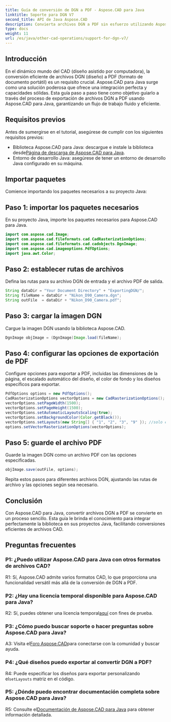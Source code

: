 ```yaml
---
title: Guía de conversión de DGN a PDF - Aspose.CAD para Java
linktitle: Soporte para DGN V7
second_title: API de Java Aspose.CAD
description: Convierta archivos DGN a PDF sin esfuerzo utilizando Aspose.CAD para Java. Siga nuestra guía paso a paso para una integración perfecta y un flujo de trabajo eficiente.
type: docs
weight: 11
url: /es/java/other-cad-operations/support-for-dgn-v7/
---
```

## Introducción

En el dinámico mundo del CAD (diseño asistido por computadora), la conversión eficiente de archivos DGN (diseño) a PDF (formato de documento portátil) es un requisito crucial. Aspose.CAD para Java surge como una solución poderosa que ofrece una integración perfecta y capacidades sólidas. Esta guía paso a paso tiene como objetivo guiarlo a través del proceso de exportación de archivos DGN a PDF usando Aspose.CAD para Java, garantizando un flujo de trabajo fluido y eficiente.

## Requisitos previos

Antes de sumergirse en el tutorial, asegúrese de cumplir con los siguientes requisitos previos:
-  Biblioteca Aspose.CAD para Java: descargue e instale la biblioteca desde[Página de descarga de Aspose.CAD para Java](https://releases.aspose.com/cad/java/).
- Entorno de desarrollo Java: asegúrese de tener un entorno de desarrollo Java configurado en su máquina.

## Importar paquetes

Comience importando los paquetes necesarios a su proyecto Java:

## Paso 1: importar los paquetes necesarios

En su proyecto Java, importe los paquetes necesarios para Aspose.CAD para Java.
```java
import com.aspose.cad.Image;
import com.aspose.cad.fileformats.cad.CadRasterizationOptions;
import com.aspose.cad.fileformats.cad.cadobjects.DgnImage;
import com.aspose.cad.imageoptions.PdfOptions;
import java.awt.Color;
```

## Paso 2: establecer rutas de archivos

Defina las rutas para su archivo DGN de entrada y el archivo PDF de salida.

```java
String dataDir = "Your Document Directory" + "ExportingDGN/";
String fileName = dataDir + "Nikon_D90_Camera.dgn";
String outFile  = dataDir + "Nikon_D90_Camera.pdf";
```

## Paso 3: cargar la imagen DGN

Cargue la imagen DGN usando la biblioteca Aspose.CAD.

```java
DgnImage objImage = (DgnImage)Image.load(fileName);
```

## Paso 4: configurar las opciones de exportación de PDF

Configure opciones para exportar a PDF, incluidas las dimensiones de la página, el escalado automático del diseño, el color de fondo y los diseños específicos para exportar.

```java
PdfOptions options = new PdfOptions();
CadRasterizationOptions vectorOptions = new CadRasterizationOptions();
vectorOptions.setPageWidth(1500);
vectorOptions.setPageHeight(1500);
vectorOptions.setAutomaticLayoutsScaling(true);
vectorOptions.setBackgroundColor(Color.getBlack());
vectorOptions.setLayouts(new String[] { "1", "2", "3", "9" }); //solo exporta 4 (1,2,3 y 9) vistas
options.setVectorRasterizationOptions(vectorOptions);
```

## Paso 5: guarde el archivo PDF

Guarde la imagen DGN como un archivo PDF con las opciones especificadas.

```java
objImage.save(outFile, options);
```

Repita estos pasos para diferentes archivos DGN, ajustando las rutas de archivo y las opciones según sea necesario.

## Conclusión

Con Aspose.CAD para Java, convertir archivos DGN a PDF se convierte en un proceso sencillo. Esta guía le brinda el conocimiento para integrar perfectamente la biblioteca en sus proyectos Java, facilitando conversiones eficientes de archivos CAD.

## Preguntas frecuentes

### P1: ¿Puedo utilizar Aspose.CAD para Java con otros formatos de archivos CAD?

R1: Sí, Aspose.CAD admite varios formatos CAD, lo que proporciona una funcionalidad versátil más allá de la conversión de DGN a PDF.

### P2: ¿Hay una licencia temporal disponible para Aspose.CAD para Java?

 R2: Sí, puedes obtener una licencia temporal[aquí](https://purchase.aspose.com/temporary-license/) con fines de prueba.

### P3: ¿Cómo puedo buscar soporte o hacer preguntas sobre Aspose.CAD para Java?

 A3: Visita el[Foro Aspose.CAD](https://forum.aspose.com/c/cad/19)para conectarse con la comunidad y buscar ayuda.

### P4: ¿Qué diseños puedo exportar al convertir DGN a PDF?

 R4: Puede especificar los diseños para exportar personalizando el`setLayouts` matriz en el código.

### P5: ¿Dónde puedo encontrar documentación completa sobre Aspose.CAD para Java?

 R5: Consulte el[Documentación de Aspose.CAD para Java](https://reference.aspose.com/cad/java/) para obtener información detallada.